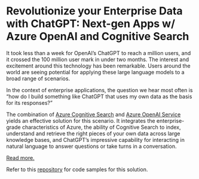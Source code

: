 # Revolutionize your Enterprise Data with ChatGPT: Next-gen Apps w/ Azure OpenAI and Cognitive Search
It took less than a week for OpenAI’s ChatGPT to reach a million users, and it crossed the 100 million user mark in under two months. The interest and excitement around this technology has been remarkable. Users around the world are seeing potential for applying these large language models to a broad range of scenarios.

In the context of enterprise applications, the question we hear most often is “how do I build something like ChatGPT that uses my own data as the basis for its responses?”

The combination of [Azure Cognitive Search](https://azure.microsoft.com/en-us/products/search/) and [Azure OpenAI Service](https://azure.microsoft.com/en-us/products/cognitive-services/openai-service/) yields an effective solution for this scenario. It integrates the enterprise-grade characteristics of Azure, the ability of Cognitive Search to index, understand and retrieve the right pieces of your own data across large knowledge bases, and ChatGPT’s impressive capability for interacting in natural language to answer questions or take turns in a conversation.

[Read more.](https://techcommunity.microsoft.com/t5/ai-applied-ai-blog/revolutionize-your-enterprise-data-with-chatgpt-next-gen-apps-w/ba-p/3762087)

Refer to this [repository](https://github.com/Azure-Samples/azure-search-openai-demo) for code samples for this solution.
